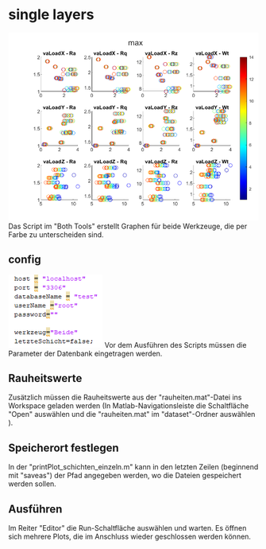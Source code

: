 # single layers
![Bild](../../Pictures/single_layers.png)
Das Script im "Both Tools" erstellt Graphen für beide Werkzeuge, die per Farbe zu unterscheiden sind.

## config
![Bild](../../Pictures/both_tools_config.png)
Vor dem Ausführen des Scripts müssen die Parameter der Datenbank eingetragen werden.

## Rauheitswerte
Zusätzlich müssen die Rauheitswerte aus der "rauheiten.mat"-Datei ins Workspace geladen werden (In Matlab-Navigationsleiste die Schaltfläche "Open" auswählen und die "rauheiten.mat" im "dataset"-Ordner auswählen ).

## Speicherort festlegen
In der "printPlot_schichten_einzeln.m" kann in den letzten Zeilen (beginnend mit "saveas") der Pfad angegeben werden, wo die Dateien gespeichert werden sollen. 

## Ausführen
Im Reiter "Editor" die Run-Schaltfläche auswählen und warten. Es öffnen sich mehrere Plots, die im Anschluss wieder geschlossen werden können.